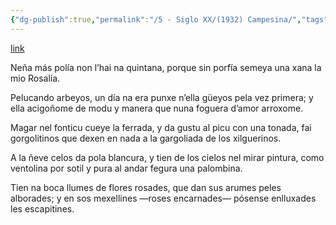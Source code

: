```yaml
---
{"dg-publish":true,"permalink":"/5 - Siglo XX/(1932) Campesina/","tags":["#Siglo_20","a1932","central","Fabricio","escrito","Gijón","poema"]}
---
```


[link](https://asturies.com/cavedaynava/campesina.txt)

Neña más polía
non l’hai na quintana,
porque sin porfía
semeya una xana
la mio Rosalía.
 
Pelucando arbeyos,
un día na era
punxe n’ella güeyos
pela vez primera;
y ella acigoñome
de modu y manera
que nuna foguera
d’amor arroxome.
 
Magar nel fonticu
cueye la ferrada,
y da gustu al picu
con una tonada,
fai gorgolitinos
que dexen en nada
a la gargoliada
de los xilguerinos.
 
A la ñeve celos
da pola blancura,
y tien de los cielos
nel mirar pintura,
como ventolina
por sotil y pura
al andar fegura
una palombina.
 
Tien na boca llumes
de flores rosades,
que dan sus arumes
peles alborades;
y en sos mexellines
—roses encarnades—
pósense enlluxades
les escapitines.